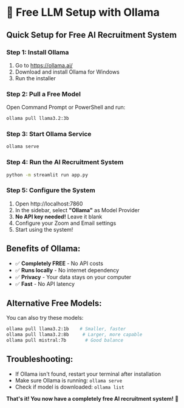 # 🚀 Free LLM Setup with Ollama

## Quick Setup for Free AI Recruitment System

### Step 1: Install Ollama
1. Go to https://ollama.ai/
2. Download and install Ollama for Windows
3. Run the installer

### Step 2: Pull a Free Model
Open Command Prompt or PowerShell and run:
```bash
ollama pull llama3.2:3b
```

### Step 3: Start Ollama Service
```bash
ollama serve
```

### Step 4: Run the AI Recruitment System
```bash
python -m streamlit run app.py
```

### Step 5: Configure the System
1. Open http://localhost:7860
2. In the sidebar, select **"Ollama"** as Model Provider
3. **No API key needed!** Leave it blank
4. Configure your Zoom and Email settings
5. Start using the system!

## Benefits of Ollama:
- ✅ **Completely FREE** - No API costs
- ✅ **Runs locally** - No internet dependency
- ✅ **Privacy** - Your data stays on your computer
- ✅ **Fast** - No API latency

## Alternative Free Models:
You can also try these models:
```bash
ollama pull llama3.2:1b    # Smaller, faster
ollama pull llama3.2:8b     # Larger, more capable
ollama pull mistral:7b       # Good balance
```

## Troubleshooting:
- If Ollama isn't found, restart your terminal after installation
- Make sure Ollama is running: `ollama serve`
- Check if model is downloaded: `ollama list`

**That's it! You now have a completely free AI recruitment system!** 🎉 